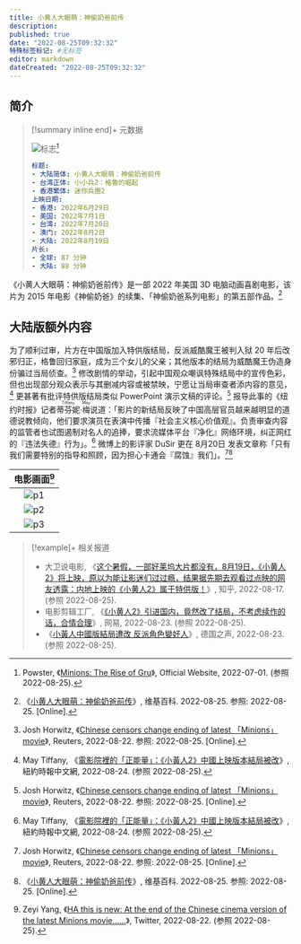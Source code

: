 ```yaml
---
title: 小黄人大眼萌：神偷奶爸前传
description:
published: true
date: "2022-08-25T09:32:32"
特殊标签标记: #无标签
editor: markdown
dateCreated: "2022-08-25T09:32:32"
---
```


## 简介

> [!summary inline end]+ 元数据
>
> ![标志](https://s3.tebi.io/ggame/video/%E5%B0%8F%E9%BB%84%E4%BA%BA%E5%A4%A7%E7%9C%BC%E8%90%8C%EF%BC%9A%E7%A5%9E%E5%81%B7%E5%A5%B6%E7%88%B8%E5%89%8D%E4%BC%A0/minions-the-rise-of-gru.webp)[^1]
>
> ```yaml
> 标题:
> - 大陆简体: 小黄人大眼萌：神偷奶爸前传
> - 台湾正体: 小小兵2：格魯的崛起
> - 香港繁体: 迷你兵團2
> 上映日期:	
> - 香港: 2022年6月29日
> - 美国: 2022年7月1日
> - 台湾: 2022年7月20日
> - 澳门: 2022年8月2日
> - 大陆: 2022年8月19日
> 片长:
> - 全球: 87 分钟
> - 大陆: 88 分钟
> ```

[^1]: Powster, 《[Minions: The Rise of Gru](https://www.minionsmovie.ca/home/)》, Official Website, 2022-07-01. (参照 2022-08-25).

《小黄人大眼萌：神偷奶爸前传》是一部 2022 年美国 3D 电脑动画喜剧电影，该片为 2015 年电影《神偷奶爸》的续集、「神偷奶爸系列电影」的第五部作品。[^wiki]

[^wiki]: 《[小黄人大眼萌：神偷奶爸前传](https://zh.wikipedia.org/w/index.php?title=小小兵2：格魯的崛起&oldid=73359873)》, 维基百科. 2022-08-25. 参照: 2022-08-25. [Online].

## 大陆版额外内容

为了顺利过审，片方在中国版加入特供版结局，反派威酷魔王被判入狱 20 年后改邪归正，格鲁回归家庭，成为三个女儿的父亲；其他版本的结局为威酷魔王伪造身份骗过当局侦查。[^28] 修改剧情的举动，引起中国观众嘲讽特殊结局中的宣传色彩，但也出现部分观众表示与其删减内容或被禁映，宁愿让当局审查者添内容的意见，[^29] 更甚著有批评特供版结局类似 PowerPoint 演示文稿的评论。[^28] 报导此事的《纽约时报》记者<ruby>蒂芬妮<rp>(</rp><rt>Tiffany</rt><rp>)</rp></ruby>·<ruby>梅<rp>(</rp><rt>May</rt><rp>)</rp></ruby>说道：「影片的新结局反映了中国高层官员越来越明显的道德说教倾向，他们要求演员在表演中传播『社会主义核心价值观』。负责审查内容的监管者也试图遏制对名人的追捧，要求流媒体平台『净化』网络环境，纠正网红的『违法失德』行为」。[^29] 微博上的影评家 DuSir 更在 8月20日 发表文章称「只有我们需要特别的指导和照顾，因为担心卡通会『腐蚀』我们」。[^28][^wiki]

[^28]: Josh Horwitz, 《[Chinese censors change ending of latest 「Minions」 movie](https://web.archive.org/web/20220825130553/https://www.reuters.com/world/china/chinese-censors-change-ending-latest-minions-movie-2022-08-22/)》, Reuters, 2022-08-22. 参照: 2022-08-25. [Online].

[^29]: May Tiffany, 《[電影院裡的「正能量」：《小黃人2》中國上映版本結局被改](https://web.archive.org/web/20220825130258/https://cn.nytimes.com/china/20220824/china-minions-censorship/zh-hant/)》, 紐約時報中文網, 2022-08-24. (参照 2022-08-25).

| 电影画面[^19170] |
|:----------------:|
|     ![p1][]      |
|     ![p2][]      |
|     ![p3][]      |

[p1]: https://s3.tebi.io/ggame/video/小黄人大眼萌：神偷奶爸前传/FavJf35WIAIfSlT.webp
[p2]: https://s3.tebi.io/ggame/video/小黄人大眼萌：神偷奶爸前传/FavJlG_X0AIvNF3.webp
[p3]: https://s3.tebi.io/ggame/video/小黄人大眼萌：神偷奶爸前传/FavMMfMWQAUnnIx.webp

[^19170]: Zeyi Yang, 《[HA this is new: At the end of the Chinese cinema version of the latest Minions movie……](https://web.archive.org/web/20220824032501/https://twitter.com/ZeyiYang/status/1561565205942919170)》, Twitter, 2022-08-22. (参照 2022-08-25).

> [!example]+ 相关报道
> 
> +   大卫说电影, 《[这个暑假，一部好莱坞大片都没有，8月19日，《小黄人2》将上映，原以为能让影迷们过过瘾，结果据先期去观看过点映的网友透露：内地上映的《小黄人2》属于特供版！](https://web.archive.org/web/20220825000209/https://www.zhihu.com/question/547561480/answer/2630996245)》, 知乎, 2022-08-17. (参照 2022-08-25).
> +   电影剪辑工厂, 《[《小黄人2》引进国内，竟然改了结局，不考虑续作的话，合情合理](https://web.archive.org/web/20220823134658/https://www.163.com/dy/article/HFFAQN4V0552RN94.html)》, 网易, 2022-08-23. (参照 2022-08-25).
> +   《[小黃人中國版結局遭改 反派角色變好人](https://web.archive.org/web/20220823232212/https://www.dw.com/zh/小黃人中國版結局遭改-反派角色變好人/a-62894610)》, 德国之声, 2022-08-23. (参照 2022-08-25).
